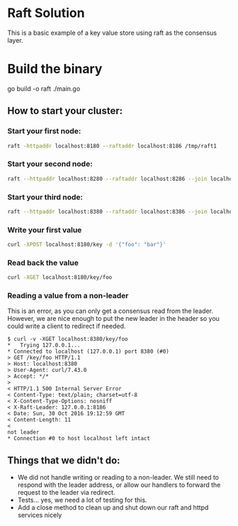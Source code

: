 # Raft Solution

This is a basic example of a key value store using raft as the consensus layer.

# Build the binary

go build -o raft ./main.go

## How to start your cluster:


### Start your first node:
```sh
raft -httpaddr localhost:8180 --raftaddr localhost:8186 /tmp/raft1
```

### Start your second node:
```sh
raft --httpaddr localhost:8280 --raftaddr localhost:8286 --join localhost:8180 /tmp/raft2
```

### Start your third node:
```sh
raft --httpaddr localhost:8380 --raftaddr localhost:8386 --join localhost:8180 /tmp/raft3
```

### Write your first value
```sh
curl -XPOST localhost:8180/key -d '{"foo": "bar"}'
```

### Read back the value
```sh
curl -XGET localhost:8180/key/foo
```

### Reading a value from a non-leader

This is an error, as you can only get a consensus read from the leader.
However, we are nice enough to put the new leader in the header so you could
write a client to redirect if needed.

```
$ curl -v -XGET localhost:8380/key/foo
*   Trying 127.0.0.1...
* Connected to localhost (127.0.0.1) port 8380 (#0)
> GET /key/foo HTTP/1.1
> Host: localhost:8380
> User-Agent: curl/7.43.0
> Accept: */*
>
< HTTP/1.1 500 Internal Server Error
< Content-Type: text/plain; charset=utf-8
< X-Content-Type-Options: nosniff
< X-Raft-Leader: 127.0.0.1:8186
< Date: Sun, 30 Oct 2016 19:12:59 GMT
< Content-Length: 11
<
not leader
* Connection #0 to host localhost left intact
```

## Things that we didn't do:

- We did not handle writing or reading to a non-leader.  We still need to
  respond with the leader address, or allow our handlers to forward the request
  to the leader via redirect.
- Tests... yes, we need a lot of testing for this.
- Add a close method to clean up and shut down our raft and httpd services
  nicely
